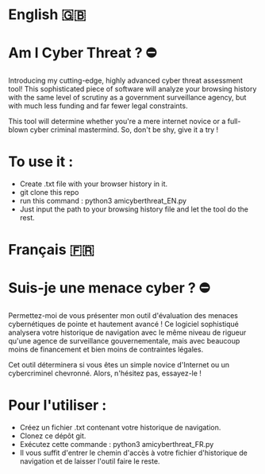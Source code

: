 # English 🇬🇧

# Am I Cyber Threat ? ⛔

Introducing my cutting-edge, highly advanced cyber threat assessment tool! This sophisticated piece of software will analyze your browsing history with the same level of scrutiny as a government surveillance agency, but with much less funding and far fewer legal constraints.

This tool will determine whether you're a mere internet novice or a full-blown cyber criminal mastermind. So, don't be shy, give it a try !

# To use it : 

  - Create .txt file with your browser history in it.
  - git clone this repo
  - run this command : python3 amicyberthreat_EN.py
  - Just input the path to your browsing history file and let the tool do the rest.

# Français 🇫🇷

# Suis-je une menace cyber ? ⛔

Permettez-moi de vous présenter mon outil d'évaluation des menaces cybernétiques de pointe et hautement avancé ! Ce logiciel sophistiqué analysera votre historique de navigation avec le même niveau de rigueur qu'une agence de surveillance gouvernementale, mais avec beaucoup moins de financement et bien moins de contraintes légales.

Cet outil déterminera si vous êtes un simple novice d'Internet ou un cybercriminel chevronné. Alors, n'hésitez pas, essayez-le !

# Pour l'utiliser : 

  - Créez un fichier .txt contenant votre historique de navigation.
  - Clonez ce dépôt git.
  - Exécutez cette commande : python3 amicyberthreat_FR.py
  - Il vous suffit d'entrer le chemin d'accès à votre fichier d'historique de navigation et de laisser l'outil faire le reste.

